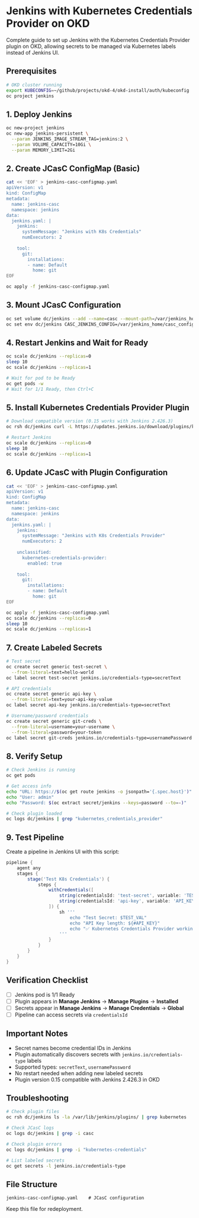 # Jenkins with Kubernetes Credentials Provider on OKD

Complete guide to set up Jenkins with the Kubernetes Credentials Provider plugin on OKD, allowing secrets to be managed via Kubernetes labels instead of Jenkins UI.

## Prerequisites

```bash
# OKD cluster running
export KUBECONFIG=~/github/projects/okd-4/okd-install/auth/kubeconfig
oc project jenkins
```

## 1. Deploy Jenkins

```bash
oc new-project jenkins
oc new-app jenkins-persistent \
  --param JENKINS_IMAGE_STREAM_TAG=jenkins:2 \
  --param VOLUME_CAPACITY=10Gi \
  --param MEMORY_LIMIT=2Gi
```

## 2. Create JCasC ConfigMap (Basic)

```bash
cat << 'EOF' > jenkins-casc-configmap.yaml
apiVersion: v1
kind: ConfigMap
metadata:
  name: jenkins-casc
  namespace: jenkins
data:
  jenkins.yaml: |
    jenkins:
      systemMessage: "Jenkins with K8s Credentials"
      numExecutors: 2
      
    tool:
      git:
        installations:
        - name: Default
          home: git
EOF

oc apply -f jenkins-casc-configmap.yaml
```

## 3. Mount JCasC Configuration

```bash
oc set volume dc/jenkins --add --name=casc --mount-path=/var/jenkins_home/casc_configs --source='{"configMap":{"name":"jenkins-casc"}}'
oc set env dc/jenkins CASC_JENKINS_CONFIG=/var/jenkins_home/casc_configs/jenkins.yaml
```

## 4. Restart Jenkins and Wait for Ready

```bash
oc scale dc/jenkins --replicas=0
sleep 10
oc scale dc/jenkins --replicas=1

# Wait for pod to be Ready
oc get pods -w
# Wait for 1/1 Ready, then Ctrl+C
```

## 5. Install Kubernetes Credentials Provider Plugin

```bash
# Download compatible version (0.15 works with Jenkins 2.426.3)
oc rsh dc/jenkins curl -L https://updates.jenkins.io/download/plugins/kubernetes-credentials-provider/0.15/kubernetes-credentials-provider.hpi -o /var/lib/jenkins/plugins/kubernetes-credentials-provider.jpi

# Restart Jenkins
oc scale dc/jenkins --replicas=0
sleep 10
oc scale dc/jenkins --replicas=1
```

## 6. Update JCasC with Plugin Configuration

```bash
cat << 'EOF' > jenkins-casc-configmap.yaml
apiVersion: v1
kind: ConfigMap
metadata:
  name: jenkins-casc
  namespace: jenkins
data:
  jenkins.yaml: |
    jenkins:
      systemMessage: "Jenkins with K8s Credentials Provider"
      numExecutors: 2
      
    unclassified:
      kubernetes-credentials-provider:
        enabled: true
        
    tool:
      git:
        installations:
        - name: Default
          home: git
EOF

oc apply -f jenkins-casc-configmap.yaml
oc scale dc/jenkins --replicas=0
sleep 10
oc scale dc/jenkins --replicas=1
```

## 7. Create Labeled Secrets

```bash
# Test secret
oc create secret generic test-secret \
  --from-literal=text=hello-world
oc label secret test-secret jenkins.io/credentials-type=secretText

# API credentials
oc create secret generic api-key \
  --from-literal=text=your-api-key-value
oc label secret api-key jenkins.io/credentials-type=secretText

# Username/password credentials
oc create secret generic git-creds \
  --from-literal=username=your-username \
  --from-literal=password=your-token
oc label secret git-creds jenkins.io/credentials-type=usernamePassword
```

## 8. Verify Setup

```bash
# Check Jenkins is running
oc get pods

# Get access info
echo "URL: https://$(oc get route jenkins -o jsonpath='{.spec.host}')"
echo "User: admin"
echo "Password: $(oc extract secret/jenkins --keys=password --to=-)"

# Check plugin loaded
oc logs dc/jenkins | grep "kubernetes_credentials_provider"
```

## 9. Test Pipeline

Create a pipeline in Jenkins UI with this script:

```groovy
pipeline {
    agent any
    stages {
        stage('Test K8s Credentials') {
            steps {
                withCredentials([
                    string(credentialsId: 'test-secret', variable: 'TEST_VAL'),
                    string(credentialsId: 'api-key', variable: 'API_KEY')
                ]) {
                    sh '''
                        echo "Test Secret: $TEST_VAL"
                        echo "API Key length: ${#API_KEY}"
                        echo "✅ Kubernetes Credentials Provider working!"
                    '''
                }
            }
        }
    }
}
```

## Verification Checklist

- [ ] Jenkins pod is 1/1 Ready
- [ ] Plugin appears in **Manage Jenkins** → **Manage Plugins** → **Installed**
- [ ] Secrets appear in **Manage Jenkins** → **Manage Credentials** → **Global**
- [ ] Pipeline can access secrets via `credentialsId`

## Important Notes

- Secret names become credential IDs in Jenkins
- Plugin automatically discovers secrets with `jenkins.io/credentials-type` labels
- Supported types: `secretText`, `usernamePassword`
- No restart needed when adding new labeled secrets
- Plugin version 0.15 compatible with Jenkins 2.426.3 in OKD

## Troubleshooting

```bash
# Check plugin files
oc rsh dc/jenkins ls -la /var/lib/jenkins/plugins/ | grep kubernetes

# Check JCasC logs
oc logs dc/jenkins | grep -i casc

# Check plugin errors
oc logs dc/jenkins | grep -i "kubernetes-credentials"

# List labeled secrets
oc get secrets -l jenkins.io/credentials-type
```

## File Structure

```
jenkins-casc-configmap.yaml    # JCasC configuration
```

Keep this file for redeployment.
